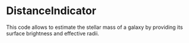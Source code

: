 # DistanceIndicator
This code allows to estimate the stellar mass of a galaxy by providing its  surface brightness and effective radii. 
